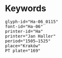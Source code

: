 # Keywords
<pre>
glyph-id="Ha-06_0115"
font-id="Ha-06"
printer-id="Ha"
printer="Jan Haller"
period="1505–1525"
place="Kraków"
PT plate="169"
</pre>
